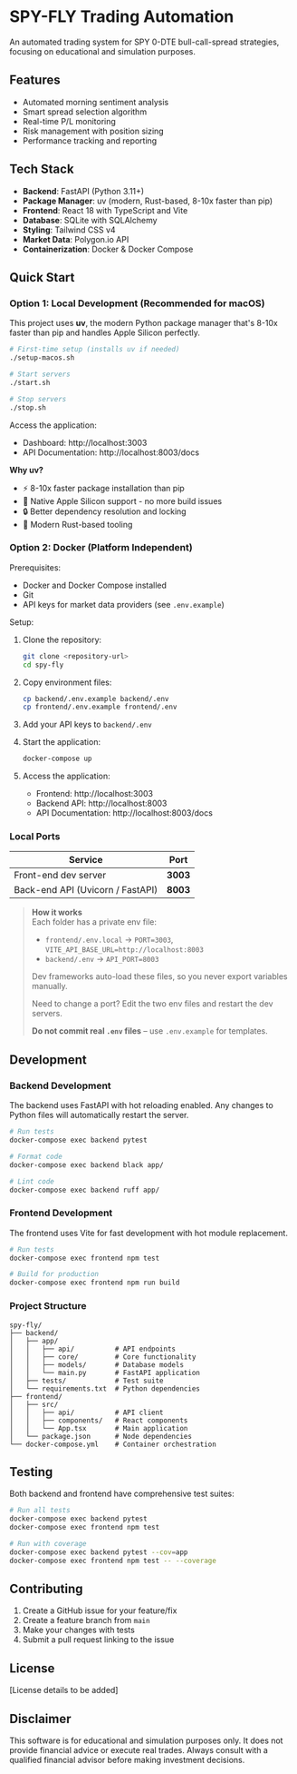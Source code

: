 # SPY-FLY Trading Automation

An automated trading system for SPY 0-DTE bull-call-spread strategies, focusing on educational and simulation purposes.

## Features

- Automated morning sentiment analysis
- Smart spread selection algorithm
- Real-time P/L monitoring
- Risk management with position sizing
- Performance tracking and reporting

## Tech Stack

- **Backend**: FastAPI (Python 3.11+)
- **Package Manager**: uv (modern, Rust-based, 8-10x faster than pip)
- **Frontend**: React 18 with TypeScript and Vite
- **Database**: SQLite with SQLAlchemy
- **Styling**: Tailwind CSS v4
- **Market Data**: Polygon.io API
- **Containerization**: Docker & Docker Compose

## Quick Start

### Option 1: Local Development (Recommended for macOS)

This project uses **uv**, the modern Python package manager that's 8-10x faster than pip and handles Apple Silicon perfectly.

```bash
# First-time setup (installs uv if needed)
./setup-macos.sh

# Start servers
./start.sh

# Stop servers
./stop.sh
```

Access the application:
- Dashboard: http://localhost:3003
- API Documentation: http://localhost:8003/docs

**Why uv?**
- ⚡ 8-10x faster package installation than pip
- 🍎 Native Apple Silicon support - no more build issues
- 🔒 Better dependency resolution and locking
- 🚀 Modern Rust-based tooling

### Option 2: Docker (Platform Independent)

Prerequisites:
- Docker and Docker Compose installed
- Git
- API keys for market data providers (see `.env.example`)

Setup:
1. Clone the repository:
   ```bash
   git clone <repository-url>
   cd spy-fly
   ```

2. Copy environment files:
   ```bash
   cp backend/.env.example backend/.env
   cp frontend/.env.example frontend/.env
   ```

3. Add your API keys to `backend/.env`

4. Start the application:
   ```bash
   docker-compose up
   ```

5. Access the application:
   - Frontend: http://localhost:3003
   - Backend API: http://localhost:8003
   - API Documentation: http://localhost:8003/docs

### Local Ports

| Service | Port |
|---------|------|
| Front-end dev server | **3003** |
| Back-end API (Uvicorn / FastAPI) | **8003** |

> **How it works**  
> Each folder has a private env file:
>
> * `frontend/.env.local`   → `PORT=3003`, `VITE_API_BASE_URL=http://localhost:8003`  
> * `backend/.env`          → `API_PORT=8003`
>
> Dev frameworks auto-load these files, so you never export variables manually.
>
> Need to change a port? Edit the two env files and restart the dev servers.
>
> **Do not commit real `.env` files** – use `.env.example` for templates.

## Development

### Backend Development

The backend uses FastAPI with hot reloading enabled. Any changes to Python files will automatically restart the server.

```bash
# Run tests
docker-compose exec backend pytest

# Format code
docker-compose exec backend black app/

# Lint code
docker-compose exec backend ruff app/
```

### Frontend Development

The frontend uses Vite for fast development with hot module replacement.

```bash
# Run tests
docker-compose exec frontend npm test

# Build for production
docker-compose exec frontend npm run build
```

### Project Structure

```
spy-fly/
├── backend/
│   ├── app/
│   │   ├── api/          # API endpoints
│   │   ├── core/         # Core functionality
│   │   ├── models/       # Database models
│   │   └── main.py       # FastAPI application
│   ├── tests/            # Test suite
│   └── requirements.txt  # Python dependencies
├── frontend/
│   ├── src/
│   │   ├── api/          # API client
│   │   ├── components/   # React components
│   │   └── App.tsx       # Main application
│   └── package.json      # Node dependencies
└── docker-compose.yml    # Container orchestration
```

## Testing

Both backend and frontend have comprehensive test suites:

```bash
# Run all tests
docker-compose exec backend pytest
docker-compose exec frontend npm test

# Run with coverage
docker-compose exec backend pytest --cov=app
docker-compose exec frontend npm test -- --coverage
```

## Contributing

1. Create a GitHub issue for your feature/fix
2. Create a feature branch from `main`
3. Make your changes with tests
4. Submit a pull request linking to the issue

## License

[License details to be added]

## Disclaimer

This software is for educational and simulation purposes only. It does not provide financial advice or execute real trades. Always consult with a qualified financial advisor before making investment decisions.